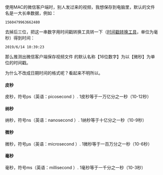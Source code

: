 ﻿使用MAC的微信客户端时，别人发过来的视频，我想保存到电脑里，默认的文件名是一大长串数据，例如：
```
1560479963662480
```
去掉后三位，把这一串数字用时间戳转换工具转一下（[时间戳转换工具](https://tool.chinaz.com/Tools/unixtime.aspx)，单位为毫秒）得到时间：
```
2019/6/14 10:39:23
```

那么推测出微信客户端保存视频文件 的默认名称【16位数字】为以【微秒】为单位的时间戳。

为什么不改成日期时间的格式呢？看起来不明所以。

#### 皮秒
皮秒，符号ps（英语：picosecond ）.
1皮秒等于一万亿分之一秒（10-12秒）

#### 纳秒

纳秒，符号ns（英语：nanosecond ）.
1纳秒等于十亿分之一秒（10-9秒）

#### 微秒

微秒，符号μs（英语：microsecond ）.
1微秒等于一百万分之一秒（10-6秒）

#### 毫秒

毫秒，符号ms（英语：millisecond ）.
1毫秒等于一千分之一秒（10-3秒）


